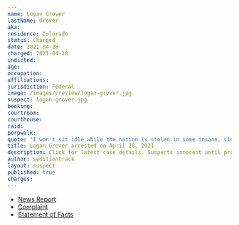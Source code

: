 ```yaml
---
name: Logan Grover
lastName: Grover
aka:
residence: Colorado
status: Charged
date: 2021-04-28
charged: 2021-04-28
indicted:
age:
occupation:
affiliations:
jurisdiction: Federal
image: /images/preview/logan-grover.jpg
suspect: logan-grover.jpg
booking:
courtroom:
courthouse:
raid:
perpwalk:
quote: "I won't sit idle while the nation is stolen in some insane, slow motion, treasonous insurrection."
title: Logan Grover arrested on April 28, 2021
description: Click for latest case details. Suspects innocent until proven guilty.
author: seditiontrack
layout: suspect
published: true
charges:
---
```

- [News Report](https://www.fortmorgantimes.com/2021/04/28/logan-grover-colorado-capitol-riot-charged/)
- [Complaint](https://www.justice.gov/usao-dc/case-multi-defendant/file/1390406/download)
- [Statement of Facts](https://www.justice.gov/usao-dc/case-multi-defendant/file/1390411/download)
